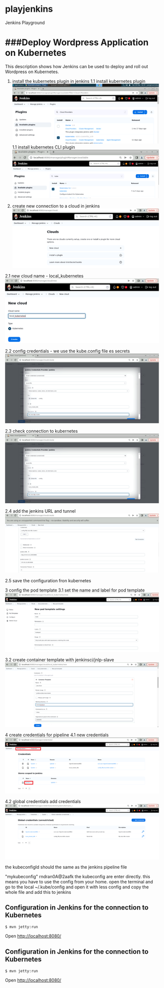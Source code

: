 # playjenkins
Jenkins Playground


###Deploy Wordpress Application on Kubernetes
====================

This description shows how Jenkins can be used to deploy and roll out Wordpress on Kubernetes.


1. install the kubernetes plugin in jenkins
1.1 install kubernetes plugin
![install the plugin in jenkins](image.png "plugin installation kubernetes")
1.1 install kubernetes CLI plugin
![kubernetes CLI plugin](image-9.png)

2. create new connection to a cloud in jenkins
![create connection to a cloud](image-1.png)

2.1 new cloud name - local_kubernetes
![new cloud name - local_kubernetes](image-2.png)

2.2 config credentials - we use the kube.config file es secrets
![config credentials](image-3.png)

2.3 check connection to kubernetes
![check connection to kubernetes](image-3-1.png)

2.4 add the jenkins URL and tunnel
![add the jenkins URL and tunnel](image-4.png)

2.5 save the configuration fron kubernetes

3 config the pod template
3.1 set the name and label for pod template
![name and label for pod template](image-5.png)

3.2 create container template with jenkinsci/jnlp-slave
![create container template](image-6.png)

4 create credentials for pipeline
4.1 new credentials
![new credentials](image-7.png)

4.2 global credentials add credentials
![global credentials add credentials](image-8.png)

the kubeconfigId should the same as the jenkins pipeline file

"mykubeconfig"
rndran0A@2aafk
the kubeconfig are enter directly. this means you have to use the config from your home. open the terminal and go to the local ~/.kube/config and open it with less config and copy the whole file and add this to jenkins








Configuration in Jenkins for the connection to Kubernetes
-------------------
```
$ mvn jetty:run
```

Open [http://localhost:8080/](http://localhost:8080/)



Configuration in Jenkins for the connection to Kubernetes
-------------------
```
$ mvn jetty:run
```

Open [http://localhost:8080/](http://localhost:8080/)